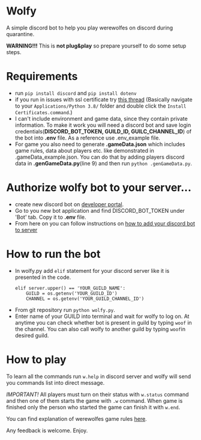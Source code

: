 # Wolfy
A simple discord bot to help you play werewolfes on discord during quarantine.

**WARNING!!!** This is **not plug&play** so prepare yourself to do some setup steps. 

# Requirements
- run `pip install discord` and `pip install dotenv`
- if you run in issues with ssl certificate try [this thread](https://stackoverflow.com/questions/62108183/discord-py-bot-dont-have-certificate)
    (Basically navigate to your `Applications/Python 3.8/` folder and double click the `Install Certificates.command`.)
- I can't include environment and game data, since they contain private information. To make it work you will need a discord bot and save login credentials(**DISCORD_BOT_TOKEN, GUILD_ID, GUILC_CHANNEL_ID**) of the bot into **.env** file. As a reference use .env_example file.
- For game you also need to generate **.gameData.json** which includes game rules, data about players etc. like demonstrated in .gameData_example.json. You can do that by adding players discord data in **.genGameData.py**(line 9) and then run `python .genGameData.py`.
# Authorize wolfy bot to your server...
- create new discord bot on [developer portal](https://discord.com/login?redirect_to=%2Fdevelopers).
- Go to you new bot application and find DISCORD_BOT_TOKEN under 'Bot' tab. Copy it to **.env** file.
- From here on you can follow instructions on [how to add your discord bot to server](https://discordjs.guide/preparations/adding-your-bot-to-servers.html#creating-and-using-your-own-invite-link)

# How to run the bot
- In wolfy.py add `elif` statement for your discord server like it is presented in the code.
    ```
    elif server.upper() == 'YOUR_GUILD_NAME':
        GUILD = os.getenv('YOUR_GUILD_ID')
        CHANNEL = os.getenv('YOUR_GUILD_CHANNEL_ID')
    ```
- From git repository run `python wolfy.py`.
- Enter name of your GUILD into terminal and wait for wolfy to log on. At anytime you can check whether bot is present in guild by typing `woof` in the channel. You can also call wolfy to another guild by typing `woof`in desired guild.

# How to play
To learn all the commands run `w.help` in discord server and wolfy will send you commands list into direct message. 

*IMPORTANT!* All players must turn on their status with `w.status` command and then one of them starts the game with `.w` command. When game is finished only the person who started the game can finish it with `w.end`.

You can find explanation of werewolfes game rules [here](https://www.youtube.com/watch?v=XsP6LvZQpLk). 

Any feedback is welcome. Enjoy.